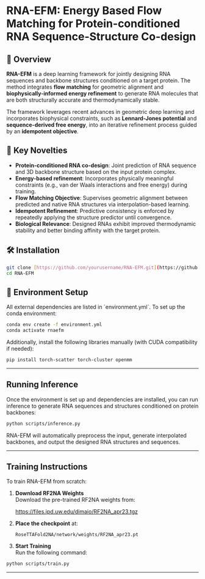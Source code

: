 # RNA-EFM: Energy Based Flow Matching for Protein-conditioned RNA Sequence-Structure Co-design

## 🧬 Overview

**RNA-EFM** is a deep learning framework for jointly designing RNA sequences and backbone structures conditioned on a target protein. The method integrates **flow matching** for geometric alignment and **biophysically-informed energy refinement** to generate RNA molecules that are both structurally accurate and thermodynamically stable. 

The framework leverages recent advances in geometric deep learning and incorporates biophysical constraints, such as **Lennard-Jones potential** and **sequence-derived free energy**, into an iterative refinement process guided by an **idempotent objective**.

## 🔬 Key Novelties

- **Protein-conditioned RNA co-design**: Joint prediction of RNA sequence and 3D backbone structure based on the input protein complex.
- **Energy-based refinement**: Incorporates physically meaningful constraints (e.g., van der Waals interactions and free energy) during training.
- **Flow Matching Objective**: Supervises geometric alignment between predicted and native RNA structures via interpolation-based learning.
- **Idempotent Refinement**: Predictive consistency is enforced by repeatedly applying the structure predictor until convergence.
- **Biological Relevance**: Designed RNAs exhibit improved thermodynamic stability and better binding affinity with the target protein.

## 🛠️ Installation

```bash
git clone [https://github.com/yourusername/RNA-EFM.git](https://github.com/abrarrahmanabir/RNA-EFM.git)
cd RNA-EFM

```
## 🔧 Environment Setup

All external dependencies are listed in \`environment.yml\`. To set up the conda environment:

```bash
conda env create -f environment.yml
conda activate rnaefm
```

Additionally, install the following libraries manually (with CUDA compatibility if needed):

```bash
pip install torch-scatter torch-cluster openmm
```

---

##  Running Inference

Once the environment is set up and dependencies are installed, you can run inference to generate RNA sequences and structures conditioned on protein backbones:

```bash
python scripts/inference.py 
```

RNA-EFM will automatically preprocess the input, generate interpolated backbones, and output the designed RNA structures and sequences.

---

## Training Instructions

To train RNA-EFM from scratch:

1. **Download RF2NA Weights**  
   Download the pre-trained RF2NA weights from:

   https://files.ipd.uw.edu/dimaio/RF2NA_apr23.tgz

2. **Place the checkpoint** at:

   `RoseTTAFold2NA/network/weights/RF2NA_apr23.pt`

3. **Start Training**  
   Run the following command:

```bash
python scripts/train.py
```


---



